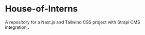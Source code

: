 # House-of-Interns
A repository for a Next.js and Tailwind CSS project with Strapi CMS integration,.
